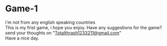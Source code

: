 # Game-1 
i'm not from any english speaking countries<br>
This is my frist game, i hope you enjoy.<be>
Have any suggestions for the game? send your thoughts on "Totalthrash1233211@gmail.com"<br>
Have a nice day.
